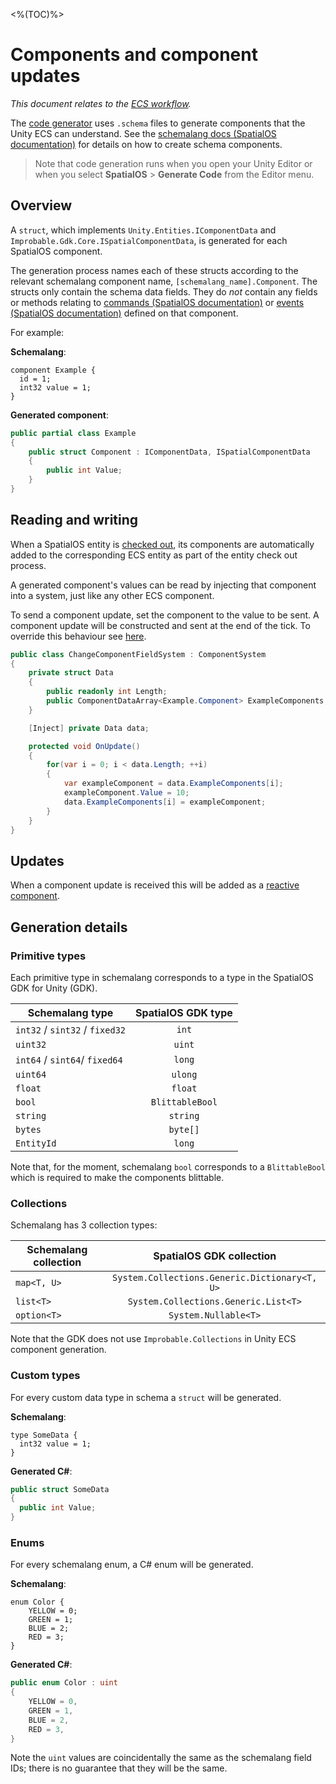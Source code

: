 <%(TOC)%>
# Components and component updates
_This document relates to the [ECS workflow]({{urlRoot}}/content/intro-workflows-spatialos-entities)._

The [code generator]({{urlRoot}}/content/code-generator) uses `.schema` files to generate components that the Unity ECS can understand. See the [schemalang docs (SpatialOS documentation)](https://docs.improbable.io/reference/latest/shared/schema/introduction#schema-introduction) for details on how to create schema components.

> Note that code generation runs when you open your Unity Editor or when you select **SpatialOS** > **Generate Code** from the Editor menu.

## Overview

A `struct`, which implements `Unity.Entities.IComponentData` and `Improbable.Gdk.Core.ISpatialComponentData`,
is generated for each SpatialOS component.

The generation process names each of these structs according to the relevant schemalang component name, `[schemalang_name].Component`. The structs only contain the schema data fields. They do *not* contain any fields or methods relating to [commands (SpatialOS documentation)](https://docs.improbable.io/reference/latest/shared/glossary#commands) or [events (SpatialOS documentation)](https://docs.improbable.io/reference/latest/shared/glossary#event) defined on that component.

For example:

**Schemalang**:

```
component Example {
  id = 1;
  int32 value = 1;
}
```

**Generated component**:

```csharp
public partial class Example
{
    public struct Component : IComponentData, ISpatialComponentData
    {
        public int Value;
    }
}
```

## Reading and writing

When a SpatialOS entity is [checked out]({{urlRoot}}/content/glossary#checking-out), its components are automatically added to the corresponding ECS entity as part of the entity check out process.

A generated component's values can be read by injecting that component into a system, just like any other ECS component.

To send a component update, set the component to the value to be sent. A component update will be constructed and sent at the end of the tick.
To override this behaviour see [here]({{urlRoot}}/content/ecs/custom-replication-system).

```csharp
public class ChangeComponentFieldSystem : ComponentSystem
{
    private struct Data
    {
        public readonly int Length;
        public ComponentDataArray<Example.Component> ExampleComponents;
    }

    [Inject] private Data data;

    protected void OnUpdate()
    {
        for(var i = 0; i < data.Length; ++i)
        {
            var exampleComponent = data.ExampleComponents[i];
            exampleComponent.Value = 10;
            data.ExampleComponents[i] = exampleComponent;
        }
    }
}
```

## Updates
When a component update is received this will be added as a [reactive component]({{urlRoot}}/content/ecs/reactive-components).

## Generation details

### Primitive types
Each primitive type in schemalang corresponds to a type in the SpatialOS GDK for Unity (GDK).

| Schemalang type                | SpatialOS GDK type      |
| ------------------------------ | :---------------------: |
| `int32` / `sint32` / `fixed32` | `int`                   |
| `uint32`                       | `uint`                  |
| `int64` / `sint64`/ `fixed64`  | `long`                  |
| `uint64`                       | `ulong`                 |
| `float`                        | `float`                 |
| `bool`                         | `BlittableBool`         |
| `string`                       | `string`                |
| `bytes`                        | `byte[]`                |
| `EntityId`                     | `long`                  |

Note that, for the moment, schemalang `bool` corresponds to a `BlittableBool` which is required to make the components blittable.

### Collections
Schemalang has 3 collection types:

| Schemalang collection | SpatialOS GDK collection                          |
| --------------------- | :-----------------------------------------------: |
| `map<T, U>`           | `System.Collections.Generic.Dictionary<T, U>`     |
| `list<T>`             | `System.Collections.Generic.List<T>`              |
| `option<T>`           | `System.Nullable<T>`                              |

Note that the GDK does not use `Improbable.Collections` in Unity ECS component generation.

### Custom types
For every custom data type in schema a `struct` will be generated.

**Schemalang**:

```
type SomeData {
  int32 value = 1;
}
```

**Generated C#**:

```	csharp
public struct SomeData
{
  public int Value;
}
```

### Enums
For every schemalang enum, a C# enum will be generated.

**Schemalang**:

```
enum Color {
    YELLOW = 0;
    GREEN = 1;
    BLUE = 2;
    RED = 3;
}
```

**Generated C#**:

```csharp
public enum Color : uint
{
    YELLOW = 0,
    GREEN = 1,
    BLUE = 2,
    RED = 3,
}
```

Note the `uint` values are coincidentally the same as the schemalang field IDs; there is no guarantee that they will be the same.
